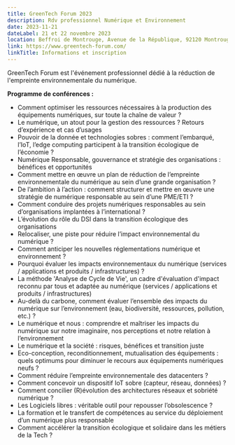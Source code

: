 ```yaml
---
title: GreenTech Forum 2023
description: Rdv professionnel Numérique et Environnement
date: 2023-11-21
dateLabel: 21 et 22 novembre 2023
location: Beffroi de Montrouge, Avenue de la République, 92120 Montrouge
link: https://www.greentech-forum.com/
linkTitle: Informations et inscription
---
```


GreenTech Forum est l'événement professionnel dédié à la réduction de l'empreinte environnementale du numérique.

**Programme de conférences :**

- Comment optimiser les ressources nécessaires à la production des équipements numériques, sur toute la chaîne de valeur ?
- Le numérique, un atout pour la gestion des ressources ? Retours d’expérience et cas d’usages
- Pouvoir de la donnée et technologies sobres : comment l’embarqué, l’IoT, l’edge computing participent à la transition écologique de l’économie ?
- Numérique Responsable, gouvernance et stratégie des organisations : bénéfices et opportunités
- Comment mettre en œuvre un plan de réduction de l’empreinte environnementale du numérique au sein d’une grande organisation ?
- De l’ambition à l’action : comment structurer et mettre en œuvre une stratégie de numérique responsable au sein d’une PME/ETI ?
- Comment conduire des projets numériques responsables au sein d’organisations implantées à l’international ?
- L’évolution du rôle du DSI dans la transition écologique des organisations
- Relocaliser, une piste pour réduire l’impact environnemental du numérique ?
- Comment anticiper les nouvelles réglementations numérique et environnement ?
- Pourquoi évaluer les impacts environnementaux du numérique (services / applications et produits / infrastructures) ?
- La méthode 'Analyse de Cycle de Vie', un cadre d'évaluation d'impact reconnu par tous et adaptée au numérique (services / applications et produits / infrastructures)
- Au-delà du carbone, comment évaluer l’ensemble des impacts du numérique sur l’environnement (eau, biodiversité, ressources, pollution, etc.) ?
- Le numérique et nous : comprendre et maîtriser les impacts du numérique sur notre imaginaire, nos perceptions et notre relation à l’environnement
- Le numérique et la société : risques, bénéfices et transition juste
- Eco-conception, reconditionnement, mutualisation des équipements : quels optimums pour diminuer le recours aux équipements numériques neufs ?
- Comment réduire l’empreinte environnementale des datacenters ?
- Comment concevoir un dispositif IoT sobre (capteur, réseau, données) ?
- Comment concilier (R)évolution des architectures réseaux et sobriété numérique ?
- Les Logiciels libres : véritable outil pour repousser l’obsolescence ?
- La formation et le transfert de compétences au service du déploiement d’un numérique plus responsable
- Comment accélérer la transition écologique et solidaire dans les métiers de la Tech ?
